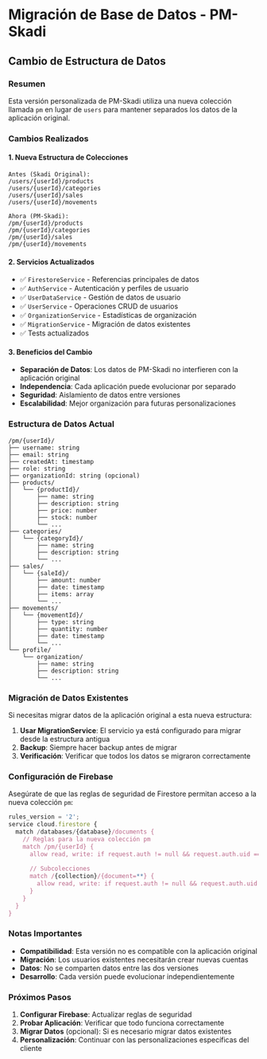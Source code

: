 # Migración de Base de Datos - PM-Skadi

## Cambio de Estructura de Datos

### Resumen
Esta versión personalizada de PM-Skadi utiliza una nueva colección llamada `pm` en lugar de `users` para mantener separados los datos de la aplicación original.

### Cambios Realizados

#### 1. **Nueva Estructura de Colecciones**
```
Antes (Skadi Original):
/users/{userId}/products
/users/{userId}/categories
/users/{userId}/sales
/users/{userId}/movements

Ahora (PM-Skadi):
/pm/{userId}/products
/pm/{userId}/categories
/pm/{userId}/sales
/pm/{userId}/movements
```

#### 2. **Servicios Actualizados**
- ✅ `FirestoreService` - Referencias principales de datos
- ✅ `AuthService` - Autenticación y perfiles de usuario
- ✅ `UserDataService` - Gestión de datos de usuario
- ✅ `UserService` - Operaciones CRUD de usuarios
- ✅ `OrganizationService` - Estadísticas de organización
- ✅ `MigrationService` - Migración de datos existentes
- ✅ Tests actualizados

#### 3. **Beneficios del Cambio**
- **Separación de Datos**: Los datos de PM-Skadi no interfieren con la aplicación original
- **Independencia**: Cada aplicación puede evolucionar por separado
- **Seguridad**: Aislamiento de datos entre versiones
- **Escalabilidad**: Mejor organización para futuras personalizaciones

### Estructura de Datos Actual

```
/pm/{userId}/
├── username: string
├── email: string
├── createdAt: timestamp
├── role: string
├── organizationId: string (opcional)
├── products/
│   └── {productId}/
│       ├── name: string
│       ├── description: string
│       ├── price: number
│       ├── stock: number
│       └── ...
├── categories/
│   └── {categoryId}/
│       ├── name: string
│       ├── description: string
│       └── ...
├── sales/
│   └── {saleId}/
│       ├── amount: number
│       ├── date: timestamp
│       ├── items: array
│       └── ...
├── movements/
│   └── {movementId}/
│       ├── type: string
│       ├── quantity: number
│       ├── date: timestamp
│       └── ...
└── profile/
    └── organization/
        ├── name: string
        ├── description: string
        └── ...
```

### Migración de Datos Existentes

Si necesitas migrar datos de la aplicación original a esta nueva estructura:

1. **Usar MigrationService**: El servicio ya está configurado para migrar desde la estructura antigua
2. **Backup**: Siempre hacer backup antes de migrar
3. **Verificación**: Verificar que todos los datos se migraron correctamente

### Configuración de Firebase

Asegúrate de que las reglas de seguridad de Firestore permitan acceso a la nueva colección `pm`:

```javascript
rules_version = '2';
service cloud.firestore {
  match /databases/{database}/documents {
    // Reglas para la nueva colección pm
    match /pm/{userId} {
      allow read, write: if request.auth != null && request.auth.uid == userId;
      
      // Subcolecciones
      match /{collection}/{document=**} {
        allow read, write: if request.auth != null && request.auth.uid == userId;
      }
    }
  }
}
```

### Notas Importantes

- **Compatibilidad**: Esta versión no es compatible con la aplicación original
- **Migración**: Los usuarios existentes necesitarán crear nuevas cuentas
- **Datos**: No se comparten datos entre las dos versiones
- **Desarrollo**: Cada versión puede evolucionar independientemente

### Próximos Pasos

1. **Configurar Firebase**: Actualizar reglas de seguridad
2. **Probar Aplicación**: Verificar que todo funciona correctamente
3. **Migrar Datos** (opcional): Si es necesario migrar datos existentes
4. **Personalización**: Continuar con las personalizaciones específicas del cliente 